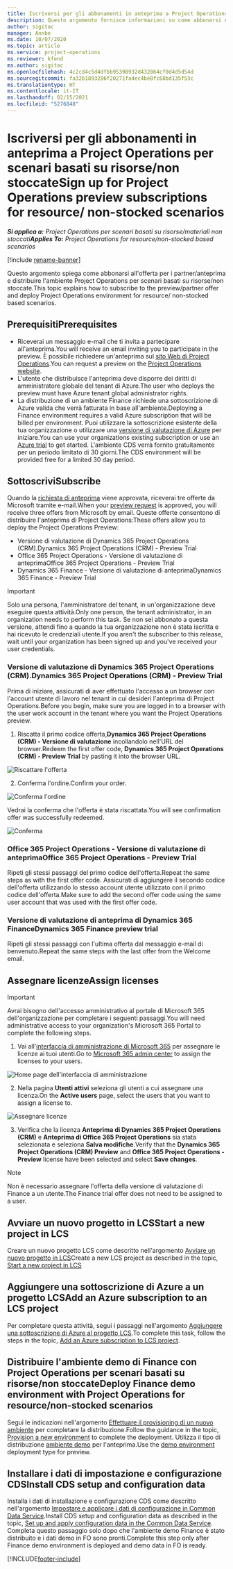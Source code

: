 ```yaml
---
title: Iscriversi per gli abbonamenti in anteprima a Project Operations per scenari basati su risorse/non stoccate
description: Questo argomento fornisce informazioni su come abbonarsi e distribuire Project Operations per scenari basati su risorse/non stoccate.
author: sigitac
manager: Annbe
ms.date: 10/07/2020
ms.topic: article
ms.service: project-operations
ms.reviewer: kfend
ms.author: sigitac
ms.openlocfilehash: 4c2cd4c5d4dfbb95398932d432864cf0d4d5d54d
ms.sourcegitcommit: fa32b1893286f20271fa4ec4be8fc68bd135f53c
ms.translationtype: HT
ms.contentlocale: it-IT
ms.lasthandoff: 02/15/2021
ms.locfileid: "5276848"
---
```

# <a name="sign-up-for-project-operations-preview-subscriptions-for-resource-non-stocked-scenarios"></a><span data-ttu-id="fd585-103">Iscriversi per gli abbonamenti in anteprima a Project Operations per scenari basati su risorse/non stoccate</span><span class="sxs-lookup"><span data-stu-id="fd585-103">Sign up for Project Operations preview subscriptions for resource/ non-stocked scenarios</span></span>

<span data-ttu-id="fd585-104">_**Si applica a:** Project Operations per scenari basati su risorse/materiali non stoccati_</span><span class="sxs-lookup"><span data-stu-id="fd585-104">_**Applies To:** Project Operations for resource/non-stocked based scenarios_</span></span>

[!include [rename-banner](~/includes/cc-data-platform-banner.md)]

<span data-ttu-id="fd585-105">Questo argomento spiega come abbonarsi all'offerta per i partner/anteprima e distribuire l'ambiente Project Operations per scenari basati su risorse/non stoccate.</span><span class="sxs-lookup"><span data-stu-id="fd585-105">This topic explains how to subscribe to the preview/partner offer and deploy Project Operations environment for resource/ non-stocked based scenarios.</span></span>

## <a name="prerequisites"></a><span data-ttu-id="fd585-106">Prerequisiti</span><span class="sxs-lookup"><span data-stu-id="fd585-106">Prerequisites</span></span>

- <span data-ttu-id="fd585-107">Riceverai un messaggio e-mail che ti invita a partecipare all'anteprima.</span><span class="sxs-lookup"><span data-stu-id="fd585-107">You will receive an email inviting you to participate in the preview.</span></span> <span data-ttu-id="fd585-108">È possibile richiedere un'anteprima sul [sito Web di Project Operations](https://dynamics.microsoft.com/en-us/project-operations/overview/).</span><span class="sxs-lookup"><span data-stu-id="fd585-108">You can request a preview on the [Project Operations website](https://dynamics.microsoft.com/en-us/project-operations/overview/).</span></span>
- <span data-ttu-id="fd585-109">L'utente che distribuisce l'anteprima deve disporre dei diritti di amministratore globale del tenant di Azure.</span><span class="sxs-lookup"><span data-stu-id="fd585-109">The user who deploys the preview must have Azure tenant global administrator rights.</span></span>
- <span data-ttu-id="fd585-110">La distribuzione di un ambiente Finance richiede una sottoscrizione di Azure valida che verrà fatturata in base all'ambiente.</span><span class="sxs-lookup"><span data-stu-id="fd585-110">Deploying a Finance environment requires a valid Azure subscription that will be billed per environment.</span></span> <span data-ttu-id="fd585-111">Puoi utilizzare la sottoscrizione esistente della tua organizzazione o utilizzare una [versione di valutazione di Azure](https://azure.microsoft.com/en-us/free/) per iniziare.</span><span class="sxs-lookup"><span data-stu-id="fd585-111">You can use your organizations existing subscription or use an [Azure trial](https://azure.microsoft.com/en-us/free/) to get started.</span></span> <span data-ttu-id="fd585-112">L'ambiente CDS verrà fornito gratuitamente per un periodo limitato di 30 giorni.</span><span class="sxs-lookup"><span data-stu-id="fd585-112">The CDS environment will be provided free for a limited 30 day period.</span></span>

## <a name="subscribe"></a><span data-ttu-id="fd585-113">Sottoscrivi</span><span class="sxs-lookup"><span data-stu-id="fd585-113">Subscribe</span></span>

<span data-ttu-id="fd585-114">Quando la [richiesta di anteprima](https://forms.office.com/FormsPro/Pages/ResponsePage.aspx?id=v4j5cvGGr0GRqy180BHbR56j8lZs0FdAvwT75_WNFyxUMkRDV1NYQU5TNjE2VjhKOVBUNVg2R0s1NC4u) viene approvata, riceverai tre offerte da Microsoft tramite e-mail.</span><span class="sxs-lookup"><span data-stu-id="fd585-114">When your [preview request](https://forms.office.com/FormsPro/Pages/ResponsePage.aspx?id=v4j5cvGGr0GRqy180BHbR56j8lZs0FdAvwT75_WNFyxUMkRDV1NYQU5TNjE2VjhKOVBUNVg2R0s1NC4u) is approved, you will receive three offers from Microsoft by email.</span></span> <span data-ttu-id="fd585-115">Queste offerte consentono di distribuire l'anteprima di Project Operations:</span><span class="sxs-lookup"><span data-stu-id="fd585-115">These offers allow you to deploy the Project Operations Preview:</span></span>

- <span data-ttu-id="fd585-116">Versione di valutazione di Dynamics 365 Project Operations (CRM).</span><span class="sxs-lookup"><span data-stu-id="fd585-116">Dynamics 365 Project Operations (CRM) - Preview Trial</span></span>
- <span data-ttu-id="fd585-117">Office 365 Project Operations - Versione di valutazione di anteprima</span><span class="sxs-lookup"><span data-stu-id="fd585-117">Office 365 Project Operations - Preview Trial</span></span>
- <span data-ttu-id="fd585-118">Dynamics 365 Finance - Versione di valutazione di anteprima</span><span class="sxs-lookup"><span data-stu-id="fd585-118">Dynamics 365 Finance - Preview Trial</span></span>

> [!IMPORTANT]
> <span data-ttu-id="fd585-119">Solo una persona, l'amministratore del tenant, in un'organizzazione deve eseguire questa attività.</span><span class="sxs-lookup"><span data-stu-id="fd585-119">Only one person, the tenant administrator, in an organization needs to perform this task.</span></span> <span data-ttu-id="fd585-120">Se non sei abbonato a questa versione, attendi fino a quando la tua organizzazione non è stata iscritta e hai ricevuto le credenziali utente.</span><span class="sxs-lookup"><span data-stu-id="fd585-120">If you aren't the subscriber to this release, wait until your organization has been signed up and you've received your user credentials.</span></span>

### <a name="dynamics-365-project-operations-crm---preview-trial"></a><span data-ttu-id="fd585-121">Versione di valutazione di Dynamics 365 Project Operations (CRM).</span><span class="sxs-lookup"><span data-stu-id="fd585-121">Dynamics 365 Project Operations (CRM) - Preview Trial</span></span> 

<span data-ttu-id="fd585-122">Prima di iniziare, assicurati di aver effettuato l'accesso a un browser con l'account utente di lavoro nel tenant in cui desideri l'anteprima di Project Operations.</span><span class="sxs-lookup"><span data-stu-id="fd585-122">Before you begin, make sure you are logged in to a browser with the user work account in the tenant where you want the Project Operations preview.</span></span>

1. <span data-ttu-id="fd585-123">Riscatta il primo codice offerta,**Dynamics 365 Project Operations (CRM) - Versione di valutazione** incollandolo nell'URL del browser.</span><span class="sxs-lookup"><span data-stu-id="fd585-123">Redeem the first offer code, **Dynamics 365 Project Operations (CRM) - Preview Trial** by pasting it into the browser URL.</span></span>

![Riscattare l'offerta](./media/16RedeemFirstOfferNew.png)

2. <span data-ttu-id="fd585-125">Conferma l'ordine.</span><span class="sxs-lookup"><span data-stu-id="fd585-125">Confirm your order.</span></span>

![Conferma l'ordine](./media/17ConfirmOrderNew.png)

<span data-ttu-id="fd585-127">Vedrai la conferma che l'offerta è stata riscattata.</span><span class="sxs-lookup"><span data-stu-id="fd585-127">You will see confirmation offer was successfully redeemed.</span></span>

![Conferma](./media/18OrderConfirmationNew.png)

### <a name="office-365-project-operations---preview-trial"></a><span data-ttu-id="fd585-129">Office 365 Project Operations - Versione di valutazione di anteprima</span><span class="sxs-lookup"><span data-stu-id="fd585-129">Office 365 Project Operations - Preview Trial</span></span>

<span data-ttu-id="fd585-130">Ripeti gli stessi passaggi del primo codice dell'offerta.</span><span class="sxs-lookup"><span data-stu-id="fd585-130">Repeat the same steps as with the first offer code.</span></span> <span data-ttu-id="fd585-131">Assicurati di aggiungere il secondo codice dell'offerta utilizzando lo stesso account utente utilizzato con il primo codice dell'offerta.</span><span class="sxs-lookup"><span data-stu-id="fd585-131">Make sure to add the second offer code using the same user account that was used with the first offer code.</span></span>

### <a name="dynamics-365-finance-preview-trial"></a><span data-ttu-id="fd585-132">Versione di valutazione di anteprima di Dynamics 365 Finance</span><span class="sxs-lookup"><span data-stu-id="fd585-132">Dynamics 365 Finance preview trial</span></span>

<span data-ttu-id="fd585-133">Ripeti gli stessi passaggi con l'ultima offerta dal messaggio e-mail di benvenuto.</span><span class="sxs-lookup"><span data-stu-id="fd585-133">Repeat the same steps with the last offer from the Welcome email.</span></span>

## <a name="assign-licenses"></a><span data-ttu-id="fd585-134">Assegnare licenze</span><span class="sxs-lookup"><span data-stu-id="fd585-134">Assign licenses</span></span>

> [!IMPORTANT]
> <span data-ttu-id="fd585-135">Avrai bisogno dell'accesso amministrativo al portale di Microsoft 365 dell'organizzazione per completare i seguenti passaggi.</span><span class="sxs-lookup"><span data-stu-id="fd585-135">You will need administrative access to your organization's Microsoft 365 Portal to complete the following steps.</span></span>

1. <span data-ttu-id="fd585-136">Vai all'[interfaccia di amministrazione di Microsoft 365](https://portal.office.com/) per assegnare le licenze ai tuoi utenti.</span><span class="sxs-lookup"><span data-stu-id="fd585-136">Go to [Microsoft 365 admin center](https://portal.office.com/) to assign the licenses to your users.</span></span>

![Home page dell'interfaccia di amministrazione](./media/14AdminPortal.png)

2. <span data-ttu-id="fd585-138">Nella pagina **Utenti attivi** seleziona gli utenti a cui assegnare una licenza.</span><span class="sxs-lookup"><span data-stu-id="fd585-138">On the **Active users** page, select the users that you want to assign a license to.</span></span>

![Assegnare licenze](./media/15AssignLicenses.png)

3. <span data-ttu-id="fd585-140">Verifica che la licenza **Anteprima di Dynamics 365 Project Operations (CRM)** e **Anteprima di Office 365 Project Operations** sia stata selezionata e seleziona **Salva modifiche**.</span><span class="sxs-lookup"><span data-stu-id="fd585-140">Verify that the **Dynamics 365 Project Operations (CRM) Preview** and **Office 365 Project Operations - Preview** license have been selected and select **Save changes**.</span></span>

> [!NOTE]
> <span data-ttu-id="fd585-141">Non è necessario assegnare l'offerta della versione di valutazione di Finance a un utente.</span><span class="sxs-lookup"><span data-stu-id="fd585-141">The Finance trial offer does not need to be assigned to a user.</span></span>

## <a name="start-a-new-project-in-lcs"></a><span data-ttu-id="fd585-142">Avviare un nuovo progetto in LCS</span><span class="sxs-lookup"><span data-stu-id="fd585-142">Start a new project in LCS</span></span>

<span data-ttu-id="fd585-143">Creare un nuovo progetto LCS come descritto nell'argomento [Avviare un nuovo progetto in LCS](create-lcs-project.md)</span><span class="sxs-lookup"><span data-stu-id="fd585-143">Create a new LCS project as described in the topic, [Start a new project in LCS](create-lcs-project.md)</span></span>

## <a name="add-an-azure-subscription-to-an-lcs-project"></a><span data-ttu-id="fd585-144">Aggiungere una sottoscrizione di Azure a un progetto LCS</span><span class="sxs-lookup"><span data-stu-id="fd585-144">Add an Azure subscription to an LCS project</span></span>

<span data-ttu-id="fd585-145">Per completare questa attività, segui i passaggi nell'argomento [Aggiungere una sottoscrizione di Azure al progetto LCS](resource-add-azure-subscription-lcs-project.md).</span><span class="sxs-lookup"><span data-stu-id="fd585-145">To complete this task, follow the steps in the topic, [Add an Azure subscription to LCS project](resource-add-azure-subscription-lcs-project.md).</span></span>

## <a name="deploy-finance-demo-environment-with-project-operations-for-resourcenon-stocked-scenarios"></a><span data-ttu-id="fd585-146">Distribuire l'ambiente demo di Finance con Project Operations per scenari basati su risorse/non stoccate</span><span class="sxs-lookup"><span data-stu-id="fd585-146">Deploy Finance demo environment with Project Operations for resource/non-stocked scenarios</span></span>

<span data-ttu-id="fd585-147">Segui le indicazioni nell'argomento [Effettuare il provisioning di un nuovo ambiente](resource-provision-new-environment.md) per completare la distribuzione.</span><span class="sxs-lookup"><span data-stu-id="fd585-147">Follow the guidance in the topic, [Provision a new environment](resource-provision-new-environment.md) to complete the deployment.</span></span> <span data-ttu-id="fd585-148">Utilizza il tipo di distribuzione [ambiente demo](https://docs.microsoft.com/dynamics365/fin-ops-core/dev-itpro/deployment/deploy-demo-environment) per l'anteprima.</span><span class="sxs-lookup"><span data-stu-id="fd585-148">Use the [demo environment](https://docs.microsoft.com/dynamics365/fin-ops-core/dev-itpro/deployment/deploy-demo-environment) deployment type for preview.</span></span> 

## <a name="install-cds-setup-and-configuration-data"></a><span data-ttu-id="fd585-149">Installare i dati di impostazione e configurazione CDS</span><span class="sxs-lookup"><span data-stu-id="fd585-149">Install CDS setup and configuration data</span></span>

<span data-ttu-id="fd585-150">Installa i dati di installazione e configurazione CDS come descritto nell'argomento [Impostare e applicare i dati di configurazione in Common Data Service](resource-apply-pro-setup-config-data.md).</span><span class="sxs-lookup"><span data-stu-id="fd585-150">Install CDS setup and configuration data as described in the topic, [Set up and apply configuration data in the Common Data Service](resource-apply-pro-setup-config-data.md).</span></span>
<span data-ttu-id="fd585-151">Completa questo passaggio solo dopo che l'ambiente demo Finance è stato distribuito e i dati demo in FO sono pronti.</span><span class="sxs-lookup"><span data-stu-id="fd585-151">Complete this step only after Finance demo environment is deployed and demo data in FO is ready.</span></span>


[!INCLUDE[footer-include](../includes/footer-banner.md)]